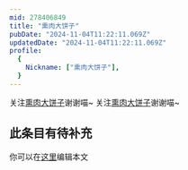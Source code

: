 ```yaml
---
mid: 278406849
title: "熏肉大饼子"
pubDate: "2024-11-04T11:22:11.069Z"
updatedDate: "2024-11-04T11:22:11.069Z"
profile:
  {
    Nickname: ["熏肉大饼子"],
  }
---
```


关注[熏肉大饼子](https://space.bilibili.com/278406849)谢谢喵~ 关注[熏肉大饼子](https://space.bilibili.com/278406849)谢谢喵~

## 此条目有待补充
你可以在[这里](https://github.com/Yuhanawa/VTuber.ICU-Content/edit/master/v/熏肉大饼子/index.md)编辑本文
